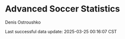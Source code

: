# Advanced Soccer Statistics
Denis Ostroushko

<!-- gfm -->

Last successful data update: 2025-03-25 00:16:07 CST
